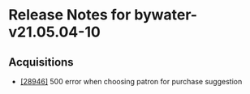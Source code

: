 
# Release Notes for bywater-v21.05.04-10

## Acquisitions

- [[28946]](http://bugs.koha-community.org/bugzilla3/show_bug.cgi?id=28946) 500 error when choosing patron for purchase suggestion


